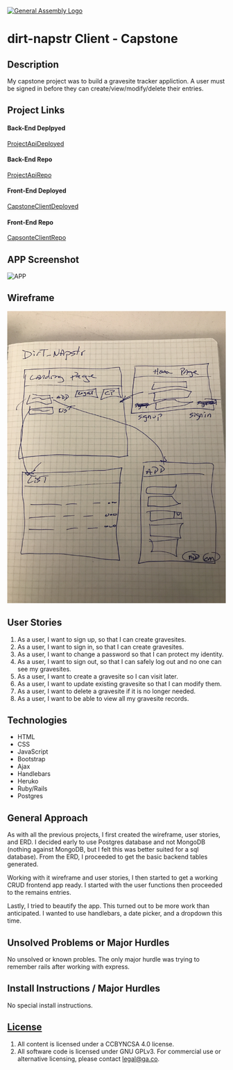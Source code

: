 [![General Assembly Logo](https://camo.githubusercontent.com/1a91b05b8f4d44b5bbfb83abac2b0996d8e26c92/687474703a2f2f692e696d6775722e636f6d2f6b6538555354712e706e67)](https://generalassemb.ly/education/web-development-immersive)


# dirt-napstr Client - Capstone

## Description

My capstone project was to build a gravesite tracker appliction.  A user must
be signed in before they can create/view/modify/delete their entries.

## Project Links

#### Back-End Deplpyed
[ProjectApiDeployed](https://octater-dirt-napstr-api.herokuapp.com/)
#### Back-End Repo
[ProjectApiRepo](https://github.com/octater/dirt-napstr-api)

#### Front-End Deployed
[CapstoneClientDeployed](https://octater.github.io/dirt-napstr-client/)
#### Front-End Repo
[CapsonteClientRepo](https://github.com/octater/dirt-napstr-client)

## APP Screenshot

![APP](images/app.jpg)

## Wireframe

![Wireframe](images/wireframe.jpg)

## User Stories

1. As a user, I want to sign up, so that I can create gravesites.
2. As a user, I want to sign in, so that I can create gravesites.
3. As a user, I want to change a password so that I can protect my identity.
4. As a user, I want to sign out, so that I can safely log out and no one can see my gravesites.
5. As a user, I want to create a gravesite so I can visit later.
6. As a user, I want to update existing gravesite so that I can modify them.
7. As a user, I want to delete a gravesite if it is no longer needed.
8. As a user, I want to be able to view all my gravesite records.


## Technologies

-   HTML
-   CSS
-   JavaScript
-   Bootstrap
-   Ajax
-   Handlebars
-   Heruko
-   Ruby/Rails
-   Postgres

## General Approach

As with all the previous projects, I first created the wireframe, user stories,
and ERD. I decided early to use Postgres database and not MongoDB (nothing
against MongoDB, but I felt this was better suited for a sql database).  From
the ERD, I proceeded to get the basic backend tables generated.

Working with it wireframe and user stories, I then started to get a working
CRUD frontend app ready.  I started with the user functions then proceeded to
the remains entries.

Lastly, I tried to beautify the app.  This turned out to be more work than
anticipated.  I wanted to use handlebars, a date picker, and a dropdown this
time.

## Unsolved Problems or Major Hurdles

No unsolved or known probles.  The only major hurdle was trying to remember
rails after working with express.

## Install Instructions / Major Hurdles

No special install instructions.

## [License](LICENSE)

1.  All content is licensed under a CC­BY­NC­SA 4.0 license.
1.  All software code is licensed under GNU GPLv3. For commercial use or
    alternative licensing, please contact legal@ga.co.
